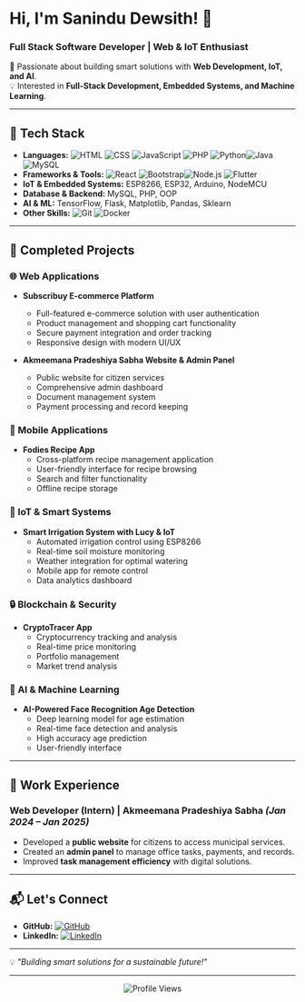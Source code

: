 # Hi, I'm Sanindu Dewsith! 👋  
### Full Stack Software Developer | Web & IoT Enthusiast  

🚀 Passionate about building smart solutions with **Web Development, IoT, and AI**.  
💡 Interested in **Full-Stack Development, Embedded Systems, and Machine Learning**.  

---

## 🔧 Tech Stack  
- **Languages:** ![HTML](https://img.shields.io/badge/-HTML-E34F26?style=flat-square&logo=html5&logoColor=white) ![CSS](https://img.shields.io/badge/-CSS-1572B6?style=flat-square&logo=css3&logoColor=white) ![JavaScript](https://img.shields.io/badge/-JavaScript-F7DF1E?style=flat-square&logo=javascript&logoColor=black) ![PHP](https://img.shields.io/badge/-PHP-777BB4?style=flat-square&logo=php&logoColor=white) ![Python](https://img.shields.io/badge/-Python-3776AB?style=flat-square&logo=python&logoColor=white)![Java](https://img.shields.io/badge/-Java-ED8B00?style=flat-square&logo=java&logoColor=white) ![MySQL](https://img.shields.io/badge/-MySQL-4479A1?style=flat-square&logo=mysql&logoColor=white)  
- **Frameworks & Tools:** ![React](https://img.shields.io/badge/-React-61DAFB?style=flat-square&logo=react&logoColor=black) ![Bootstrap](https://img.shields.io/badge/-Bootstrap-7952B3?style=flat-square&logo=bootstrap&logoColor=white)![Node.js](https://img.shields.io/badge/-Node.js-339933?style=flat-square&logo=node.js&logoColor=white) ![Flutter](https://img.shields.io/badge/-Flutter-02569B?style=flat-square&logo=flutter&logoColor=white)
- **IoT & Embedded Systems:** ESP8266, ESP32, Arduino, NodeMCU  
- **Database & Backend:** MySQL, PHP, OOP
- **AI & ML:** TensorFlow, Flask, Matplotlib, Pandas, Sklearn
- **Other Skills:** ![Git](https://img.shields.io/badge/-Git-F05032?style=flat-square&logo=git&logoColor=white) ![Docker](https://img.shields.io/badge/-Docker-2496ED?style=flat-square&logo=docker&logoColor=white)

---

## 🚀 Completed Projects

### 🌐 Web Applications
- **Subscribuy E-commerce Platform**
  - Full-featured e-commerce solution with user authentication
  - Product management and shopping cart functionality
  - Secure payment integration and order tracking
  - Responsive design with modern UI/UX

- **Akmeemana Pradeshiya Sabha Website & Admin Panel**
  - Public website for citizen services
  - Comprehensive admin dashboard
  - Document management system
  - Payment processing and record keeping

### 📱 Mobile Applications
- **Fodies Recipe App**
  - Cross-platform recipe management application
  - User-friendly interface for recipe browsing
  - Search and filter functionality
  - Offline recipe storage

### 🌱 IoT & Smart Systems
- **Smart Irrigation System with Lucy & IoT**
  - Automated irrigation control using ESP8266
  - Real-time soil moisture monitoring
  - Weather integration for optimal watering
  - Mobile app for remote control
  - Data analytics dashboard

### 🔒 Blockchain & Security
- **CryptoTracer App**
  - Cryptocurrency tracking and analysis
  - Real-time price monitoring
  - Portfolio management
  - Market trend analysis

### 🤖 AI & Machine Learning
- **AI-Powered Face Recognition Age Detection**
  - Deep learning model for age estimation
  - Real-time face detection and analysis
  - High accuracy age prediction
  - User-friendly interface

---

## 💼 Work Experience  
### **Web Developer (Intern) | Akmeemana Pradeshiya Sabha** *(Jan 2024 – Jan 2025)*  
- Developed a **public website** for citizens to access municipal services.  
- Created an **admin panel** to manage office tasks, payments, and records.  
- Improved **task management efficiency** with digital solutions.  

---

## 📬 Let's Connect  
- **GitHub:** [![GitHub](https://img.shields.io/badge/-GitHub-181717?style=flat-square&logo=github&logoColor=white)](https://github.com/SaninduDewsith)  
- **LinkedIn:** [![LinkedIn](https://img.shields.io/badge/-LinkedIn-0077B5?style=flat-square&logo=linkedin&logoColor=white)]([https://linkedin.com/in/sanindu-dewsith](https://www.linkedin.com/in/sanindu-dewsith-withanachchi-898848356/))  


---

💡 *"Building smart solutions for a sustainable future!"*  

---
<div align="center">
  <img src="https://komarev.com/ghpvc/?username=SaninduDewsith&color=blueviolet&style=flat-square&label=Profile+Views" alt="Profile Views" />
</div>
